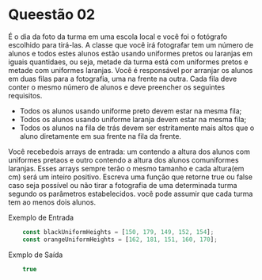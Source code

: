 # Queestão 02

É o dia da foto da turma em uma escola local e você foi o fotógrafo escolhido para tirá-las. A classe que você irá fotografar tem um número de alunos e todos estes alunos estão usando uniformes pretos ou laranjas em iguais quantidaes, ou seja, metade da turma está com uniformes pretos e metade com uniformes laranjas. Você é responsável por arranjar os alunos em duas filas para a fotografia, uma na frente na outra. Cada fila deve conter o mesmo número de alunos e deve preencher os seguintes requisitos.

- Todos os alunos usando uniforme preto devem estar na mesma fila;
- Todos os alunos usando uniforme laranja devem estar na mesma fila;
- Todos os alunos na fila de trás devem ser estritamente mais altos que o aluno diretamente em sua frente na fila da frente.

Você recebedois arrays de entrada: um contendo a altura dos alunos com uniformes pretaos e outro contendo a altura dos alunos comuniformes laranjas. Esses arrays sempre terão o mesmo tamanho e cada altura(em cm) será um inteiro positivo. Escreva uma função que retorne true ou false caso seja possível ou não tirar a fotografia de uma determinada turma segundo os parâmetros estabelecidos. você pode assumir que cada turma tem ao menos dois alunos.

Exemplo de Entrada

```JavaScript
    const blackUniformHeights = [150, 179, 149, 152, 154];
    const orangeUniformHeights = [162, 181, 151, 160, 170];
```
Exmplo de Saída

```JavaScript
    true
```